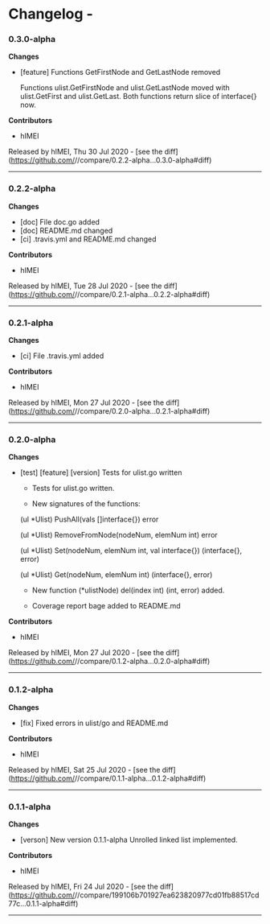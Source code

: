 # Changelog - 

### 0.3.0-alpha

__Changes__

- [feature] Functions GetFirstNode and GetLastNode removed

  Functions ulist.GetFirstNode and ulist.GetLastNode moved with
  ulist.GetFirst and ulist.GetLast. Both functions return slice of
  interface{} now.




__Contributors__

- hIMEI

Released by hIMEI, Thu 30 Jul 2020 -
[see the diff](https://github.com/<no value>//compare/0.2.2-alpha...0.3.0-alpha#diff)
______________

### 0.2.2-alpha

__Changes__

- [doc] File doc.go added
- [doc] README.md changed
- [ci] .travis.yml and README.md changed

__Contributors__

- hIMEI

Released by hIMEI, Tue 28 Jul 2020 -
[see the diff](https://github.com/<no value>//compare/0.2.1-alpha...0.2.2-alpha#diff)
______________

### 0.2.1-alpha

__Changes__

- [ci] File .travis.yml added

__Contributors__

- hIMEI

Released by hIMEI, Mon 27 Jul 2020 -
[see the diff](https://github.com/<no value>//compare/0.2.0-alpha...0.2.1-alpha#diff)
______________

### 0.2.0-alpha

__Changes__

- [test] [feature] [version] Tests for ulist.go written

  - Tests for ulist.go written.

  - New signatures of the functions:

  (ul *Ulist) PushAll(vals []interface{}) error

  (ul *Ulist) RemoveFromNode(nodeNum, elemNum int) error

  (ul *Ulist) Set(nodeNum, elemNum int, val interface{}) (interface{}, error)

  (ul *Ulist) Get(nodeNum, elemNum int) (interface{}, error)

  - New function (*ulistNode) del(index int) (int, error) added.

  - Coverage report bage added to README.md










__Contributors__

- hIMEI

Released by hIMEI, Mon 27 Jul 2020 -
[see the diff](https://github.com/<no value>//compare/0.1.2-alpha...0.2.0-alpha#diff)
______________

### 0.1.2-alpha

__Changes__

- [fix] Fixed errors in ulist/go and README.md










__Contributors__

- hIMEI

Released by hIMEI, Sat 25 Jul 2020 -
[see the diff](https://github.com/<no value>//compare/0.1.1-alpha...0.1.2-alpha#diff)
______________

### 0.1.1-alpha

__Changes__

- [verson] New version 0.1.1-alpha
  Unrolled linked list implemented.














__Contributors__

- hIMEI

Released by hIMEI, Fri 24 Jul 2020 -
[see the diff](https://github.com/<no value>//compare/199106b701927ea623820977cd01fb88517cd77c...0.1.1-alpha#diff)
______________


